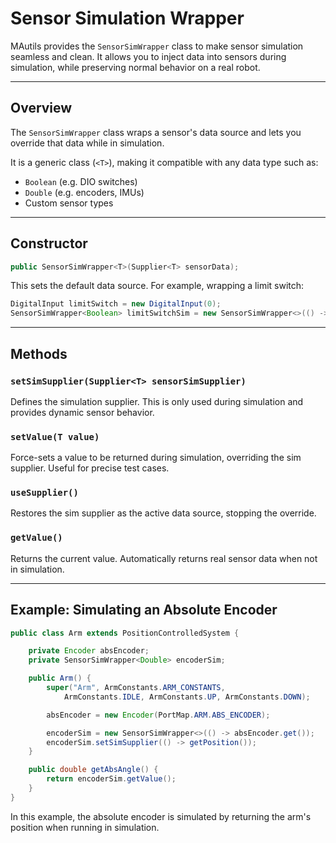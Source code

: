 # Sensor Simulation Wrapper

MAutils provides the `SensorSimWrapper` class to make sensor simulation seamless and clean. It allows you to inject data into sensors during simulation, while preserving normal behavior on a real robot.

---

## Overview

The `SensorSimWrapper` class wraps a sensor's data source and lets you override that data while in simulation.

It is a generic class (`<T>`), making it compatible with any data type such as:

* `Boolean` (e.g. DIO switches)
* `Double` (e.g. encoders, IMUs)
* Custom sensor types

---

## Constructor

```java
public SensorSimWrapper<T>(Supplier<T> sensorData);
```

This sets the default data source. For example, wrapping a limit switch:

```java
DigitalInput limitSwitch = new DigitalInput(0);
SensorSimWrapper<Boolean> limitSwitchSim = new SensorSimWrapper<>(() -> limitSwitch.get());
```

---

## Methods

### `setSimSupplier(Supplier<T> sensorSimSupplier)`

Defines the simulation supplier. This is only used during simulation and provides dynamic sensor behavior.

### `setValue(T value)`

Force-sets a value to be returned during simulation, overriding the sim supplier. Useful for precise test cases.

### `useSupplier()`

Restores the sim supplier as the active data source, stopping the override.

### `getValue()`

Returns the current value. Automatically returns real sensor data when not in simulation.

---

## Example: Simulating an Absolute Encoder

```java
public class Arm extends PositionControlledSystem {

    private Encoder absEncoder;
    private SensorSimWrapper<Double> encoderSim;

    public Arm() {
        super("Arm", ArmConstants.ARM_CONSTANTS,
            ArmConstants.IDLE, ArmConstants.UP, ArmConstants.DOWN);

        absEncoder = new Encoder(PortMap.ARM.ABS_ENCODER);

        encoderSim = new SensorSimWrapper<>(() -> absEncoder.get());
        encoderSim.setSimSupplier(() -> getPosition());
    }

    public double getAbsAngle() {
        return encoderSim.getValue();
    }
}
```


In this example, the absolute encoder is simulated by returning the arm's position when running in simulation.
